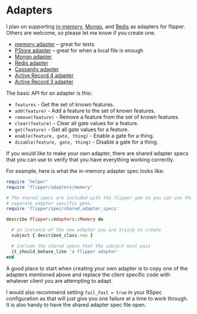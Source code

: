 # Adapters

I plan on supporting [in-memory](https://github.com/jnunemaker/flipper/blob/master/lib/flipper/adapters/memory.rb), [Mongo](https://github.com/jnunemaker/flipper-mongo), and [Redis](https://github.com/jnunemaker/flipper-redis) as adapters for flipper. Others are welcome, so please let me know if you create one.

* [memory adapter](https://github.com/jnunemaker/flipper/blob/master/lib/flipper/adapters/memory.rb) – great for tests
* [PStore adapter](https://github.com/jnunemaker/flipper/blob/master/lib/flipper/adapters/pstore.rb) – great for when a local file is enough
* [Mongo adapter](https://github.com/jnunemaker/flipper/blob/master/docs/mongo)
* [Redis adapter](https://github.com/jnunemaker/flipper/blob/master/docs/redis)
* [Cassanity adapter](https://github.com/jnunemaker/flipper-cassanity)
* [Active Record 4 adapter](https://github.com/bgentry/flipper-activerecord)
* [Active Record 3 adapter](https://github.com/jproudman/flipper-activerecord)

The basic API for an adapter is this:

* `features` - Get the set of known features.
* `add(feature)` - Add a feature to the set of known features.
* `remove(feature)` - Remove a feature from the set of known features.
* `clear(feature)` - Clear all gate values for a feature.
* `get(feature)` - Get all gate values for a feature.
* `enable(feature, gate, thing)` - Enable a gate for a thing.
* `disable(feature, gate, thing)` - Disable a gate for a thing.

If you would like to make your own adapter, there are shared adapter specs that you can use to verify that you have everything working correctly.

For example, here is what the in-memory adapter spec looks like:

```ruby
require 'helper'
require 'flipper/adapters/memory'

# The shared specs are included with the flipper gem so you can use them in
# separate adapter specific gems.
require 'flipper/spec/shared_adapter_specs'

describe Flipper::Adapters::Memory do

  # an instance of the new adapter you are trying to create
  subject { described_class.new }

  # include the shared specs that the subject must pass
  it_should_behave_like 'a flipper adapter'
end
```

A good place to start when creating your own adapter is to copy one of the adapters mentioned above and replace the client specific code with whatever client you are attempting to adapt.

I would also recommend setting `fail_fast = true` in your RSpec configuration as that will just give you one failure at a time to work through. It is also handy to have the shared adapter spec file open.
